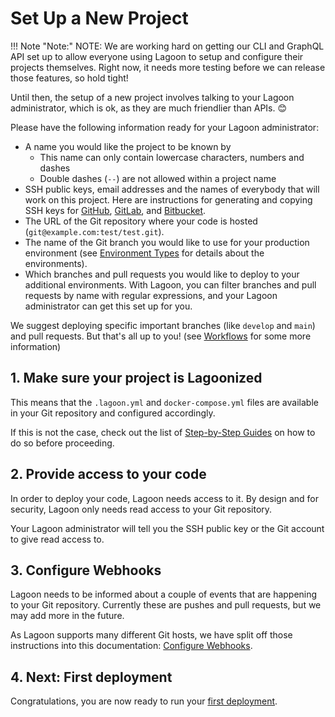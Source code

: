 # Set Up a New Project

!!! Note "Note:"
    NOTE: We are working hard on getting our CLI and GraphQL API set up to allow everyone using Lagoon to setup and configure their projects themselves. Right now, it needs more testing before we can release those features, so hold tight!

Until then, the setup of a new project involves talking to your Lagoon administrator, which is ok, as they are much friendlier than APIs. 😊

Please have the following information ready for your Lagoon administrator:

* A name you would like the project to be known by
  * This name can only contain lowercase characters, numbers and dashes
  * Double dashes (`--`) are not allowed within a project name
* SSH public keys, email addresses and the names of everybody that will work on this project. Here are instructions for generating and copying SSH keys for [GitHub](https://help.github.com/en/github/authenticating-to-github/connecting-to-github-with-ssh), [GitLab](https://docs.gitlab.com/ee/ssh/), and [Bitbucket](https://confluence.atlassian.com/bitbucket/set-up-an-ssh-key-728138079.html).
* The URL of the Git repository where your code is hosted \(`git@example.com:test/test.git`\).
* The name of the Git branch you would like to use for your production environment \(see [Environment Types](../using-lagoon-advanced/environment-types.md) for details about the environments\).
* Which branches and pull requests you would like to deploy to your additional environments. With Lagoon, you can filter branches and pull requests by name with regular expressions, and your Lagoon administrator can get this set up for you.

We suggest deploying specific important branches \(like `develop` and `main`\) and pull requests. But that's all up to you! \(see [Workflows](../using-lagoon-advanced/workflows.md) for some more information\)

## 1. Make sure your project is Lagoonized

This means that the `.lagoon.yml` and `docker-compose.yml` files are available in your Git repository and configured accordingly.

If this is not the case, check out the list of [Step-by-Step Guides](index.md) on how to do so before proceeding.

## 2. Provide access to your code

In order to deploy your code, Lagoon needs access to it. By design and for security, Lagoon only needs read access to your Git repository.

Your Lagoon administrator will tell you the SSH public key or the Git account to give read access to.

## 3. Configure Webhooks

Lagoon needs to be informed about a couple of events that are happening to your Git repository. Currently these are pushes and pull requests, but we may add more in the future.

As Lagoon supports many different Git hosts, we have split off those instructions into this documentation: [Configure Webhooks](configure-webhooks.md).

## 4. Next: First deployment

Congratulations, you are now ready to run your [first deployment](first-deployment.md).
